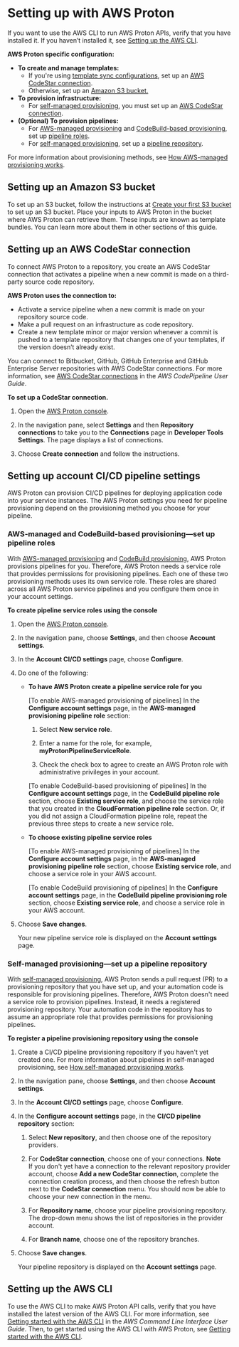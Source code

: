 # Setting up with AWS Proton<a name="setting-up-for-service"></a>

If you want to use the AWS CLI to run AWS Proton APIs, verify that you have installed it\. If you haven’t installed it, see [Setting up the AWS CLI](#ag-setting-up-cli)\.

**AWS Proton specific configuration:**
+ **To create and manage templates:**
  + If you're using [template sync configurations](ag-template-sync-configs.md), set up an [AWS CodeStar connection](#setting-up-vcontrol)\.
  + Otherwise, set up an [Amazon S3 bucket\.](#setting-up-bucket)
+ **To provision infrastructure:**
  + For [self\-managed provisioning](ag-works-prov-methods.md#ag-works-prov-methods-self), you must set up an [AWS CodeStar connection](#setting-up-vcontrol)\.
+ **\(Optional\) To provision pipelines:**
  + For [AWS\-managed provisioning](ag-works-prov-methods.md#ag-works-prov-methods-direct) and [CodeBuild\-based provisioning](ag-works-prov-methods.md#ag-works-prov-methods-codebuild), set up [pipeline roles](#setting-up-pr-role)\.
  + For [self\-managed provisioning](ag-works-prov-methods.md#ag-works-prov-methods-self), set up a [pipeline repository](#setting-up-pr-repo)\. 

For more information about provisioning methods, see [How AWS\-managed provisioning works](ag-works-prov-methods.md#ag-works-prov-methods-direct)\.

## Setting up an Amazon S3 bucket<a name="setting-up-bucket"></a>

To set up an S3 bucket, follow the instructions at [Create your first S3 bucket](https://docs.aws.amazon.com/AmazonS3/latest/userguide/creating-bucket.html) to set up an S3 bucket\. Place your inputs to AWS Proton in the bucket where AWS Proton can retrieve them\. These inputs are known as template bundles\. You can learn more about them in other sections of this guide\.

## Setting up an AWS CodeStar connection<a name="setting-up-vcontrol"></a>

To connect AWS Proton to a repository, you create an AWS CodeStar connection that activates a pipeline when a new commit is made on a third\-party source code repository\.

**AWS Proton uses the connection to:**
+ Activate a service pipeline when a new commit is made on your repository source code\.
+ Make a pull request on an infrastructure as code repository\.
+ Create a new template minor or major version whenever a commit is pushed to a template repository that changes one of your templates, if the version doesn’t already exist\.

You can connect to Bitbucket, GitHub, GitHub Enterprise and GitHub Enterprise Server repositories with AWS CodeStar connections\. For more information, see [AWS CodeStar connections](https://docs.aws.amazon.com/codepipeline/latest/userguide/action-reference-CodestarConnectionSource.html) in the *AWS CodePipeline User Guide*\.

**To set up a CodeStar connection\.**

1. Open the [AWS Proton console](https://console.aws.amazon.com/proton/)\.

1. In the navigation pane, select **Settings** and then **Repository connections** to take you to the **Connections** page in **Developer Tools** **Settings**\. The page displays a list of connections\.

1. Choose **Create connection** and follow the instructions\.

## Setting up account CI/CD pipeline settings<a name="setting-up-pr-pipelines"></a>

AWS Proton can provision CI/CD pipelines for deploying application code into your service instances\. The AWS Proton settings you need for pipeline provisioning depend on the provisioning method you choose for your pipeline\.

### AWS\-managed and CodeBuild\-based provisioning—set up pipeline roles<a name="setting-up-pr-role"></a>

With [AWS\-managed provisioning](ag-works-prov-methods.md#ag-works-prov-methods-direct) and [CodeBuild provisioning](ag-works-prov-methods.md#ag-works-prov-methods-codebuild), AWS Proton provisions pipelines for you\. Therefore, AWS Proton needs a service role that provides permissions for provisioning pipelines\. Each one of these two provisioning methods uses its own service role\. These roles are shared across all AWS Proton service pipelines and you configure them once in your account settings\.

**To create pipeline service roles using the console**

1. Open the [AWS Proton console](https://console.aws.amazon.com/proton/)\.

1. In the navigation pane, choose **Settings**, and then choose **Account settings**\.

1. In the **Account CI/CD settings** page, choose **Configure**\.

1. Do one of the following:
   + **To have AWS Proton create a pipeline service role for you**

     \[To enable AWS\-managed provisioning of pipelines\] In the **Configure account settings** page, in the **AWS\-managed provisioning pipeline role** section:

     1. Select **New service role**\.

     1. Enter a name for the role, for example, **myProtonPipelineServiceRole**\.

     1. Check the check box to agree to create an AWS Proton role with administrative privileges in your account\.

     \[To enable CodeBuild\-based provisioning of pipelines\] In the **Configure account settings** page, in the **CodeBuild pipeline role** section, choose **Existing service role**, and choose the service role that you created in the **CloudFormation pipeline role** section\. Or, if you did not assign a CloudFormation pipeline role, repeat the previous three steps to create a new service role\.
   + **To choose existing pipeline service roles**

     \[To enable AWS\-managed provisioning of pipelines\] In the **Configure account settings** page, in the **AWS\-managed provisioning pipeline role** section, choose **Existing service role**, and choose a service role in your AWS account\.

     \[To enable CodeBuild provisioning of pipelines\] In the **Configure account settings** page, in the **CodeBuild pipeline provisioning role** section, choose **Existing service role**, and choose a service role in your AWS account\.

1. Choose **Save changes**\.

   Your new pipeline service role is displayed on the **Account settings** page\.

### Self\-managed provisioning—set up a pipeline repository<a name="setting-up-pr-repo"></a>

With [self\-managed provisioning](ag-works-prov-methods.md#ag-works-prov-methods-self), AWS Proton sends a pull request \(PR\) to a provisioning repository that you have set up, and your automation code is responsible for provisioning pipelines\. Therefore, AWS Proton doesn't need a service role to provision pipelines\. Instead, it needs a registered provisioning repository\. Your automation code in the repository has to assume an appropriate role that provides permissions for provisioning pipelines\.

**To register a pipeline provisioning repository using the console**

1. Create a CI/CD pipeline provisioning repository if you haven't yet created one\. For more information about pipelines in self\-managed provisioning, see [How self\-managed provisioning works](ag-works-prov-methods.md#ag-works-prov-methods-self)\.

1. In the navigation pane, choose **Settings**, and then choose **Account settings**\.

1. In the **Account CI/CD settings** page, choose **Configure**\.

1. In the **Configure account settings** page, in the **CI/CD pipeline repository** section:

   1. Select **New repository**, and then choose one of the repository providers\.

   1. For **CodeStar connection**, choose one of your connections\.
**Note**  
If you don't yet have a connection to the relevant repository provider account, choose **Add a new CodeStar connection**, complete the connection creation process, and then choose the refresh button next to the **CodeStar connection** menu\. You should now be able to choose your new connection in the menu\.

   1. For **Repository name**, choose your pipeline provisioning repository\. The drop\-down menu shows the list of repositories in the provider account\.

   1. For **Branch name**, choose one of the repository branches\.

1. Choose **Save changes**\.

   Your pipeline repository is displayed on the **Account settings** page\.

## Setting up the AWS CLI<a name="ag-setting-up-cli"></a>

To use the AWS CLI to make AWS Proton API calls, verify that you have installed the latest version of the AWS CLI\. For more information, see [Getting started with the AWS CLI](https://docs.aws.amazon.com/cli/latest/userguide/cli-chap-getting-started.html) in the *AWS Command Line Interface User Guide*\. Then, to get started using the AWS CLI with AWS Proton, see [Getting started with the AWS CLI](ag-getting-started-cli.md)\.